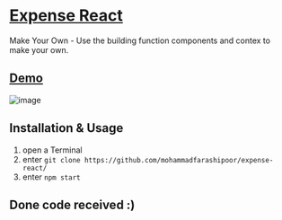 # [Expense React](https://github.com/mohammadfarashipoor/expense-react)

Make Your Own - Use the building function components and contex to make your own.

## [Demo](https://codesandbox.io/s/amazing-zeh-4kxj7s)

![image](https://user-images.githubusercontent.com/77319747/150795839-5fde3a17-e5f7-48a1-8a21-3aedca1c08dc.png)

## Installation & Usage

1. open a Terminal
2. enter `git clone https://github.com/mohammadfarashipoor/expense-react/`  
3. enter `npm start`

## Done code received :)
